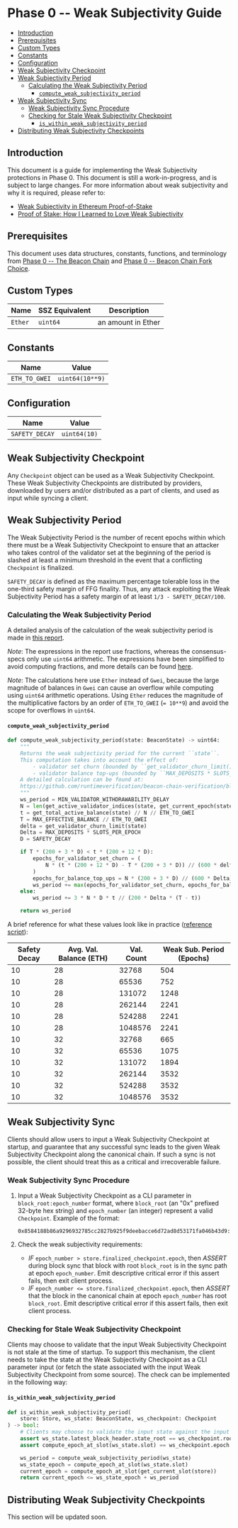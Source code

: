 # Phase 0 -- Weak Subjectivity Guide

<!-- mdformat-toc start --slug=github --no-anchors --maxlevel=6 --minlevel=2 -->

- [Introduction](#introduction)
- [Prerequisites](#prerequisites)
- [Custom Types](#custom-types)
- [Constants](#constants)
- [Configuration](#configuration)
- [Weak Subjectivity Checkpoint](#weak-subjectivity-checkpoint)
- [Weak Subjectivity Period](#weak-subjectivity-period)
  - [Calculating the Weak Subjectivity Period](#calculating-the-weak-subjectivity-period)
    - [`compute_weak_subjectivity_period`](#compute_weak_subjectivity_period)
- [Weak Subjectivity Sync](#weak-subjectivity-sync)
  - [Weak Subjectivity Sync Procedure](#weak-subjectivity-sync-procedure)
  - [Checking for Stale Weak Subjectivity Checkpoint](#checking-for-stale-weak-subjectivity-checkpoint)
    - [`is_within_weak_subjectivity_period`](#is_within_weak_subjectivity_period)
- [Distributing Weak Subjectivity Checkpoints](#distributing-weak-subjectivity-checkpoints)

<!-- mdformat-toc end -->

## Introduction

This document is a guide for implementing the Weak Subjectivity protections in
Phase 0. This document is still a work-in-progress, and is subject to large
changes. For more information about weak subjectivity and why it is required,
please refer to:

- [Weak Subjectivity in Ethereum Proof-of-Stake](https://notes.ethereum.org/@adiasg/weak-subjectvity-eth2)
- [Proof of Stake: How I Learned to Love Weak Subjectivity](https://blog.ethereum.org/2014/11/25/proof-stake-learned-love-weak-subjectivity/)

## Prerequisites

This document uses data structures, constants, functions, and terminology from
[Phase 0 -- The Beacon Chain](./beacon-chain.md) and
[Phase 0 -- Beacon Chain Fork Choice](./fork-choice.md).

## Custom Types

| Name    | SSZ Equivalent | Description        |
| ------- | -------------- | ------------------ |
| `Ether` | `uint64`       | an amount in Ether |

## Constants

| Name          | Value           |
| ------------- | --------------- |
| `ETH_TO_GWEI` | `uint64(10**9)` |

## Configuration

| Name           | Value        |
| -------------- | ------------ |
| `SAFETY_DECAY` | `uint64(10)` |

## Weak Subjectivity Checkpoint

Any `Checkpoint` object can be used as a Weak Subjectivity Checkpoint. These
Weak Subjectivity Checkpoints are distributed by providers, downloaded by users
and/or distributed as a part of clients, and used as input while syncing a
client.

## Weak Subjectivity Period

The Weak Subjectivity Period is the number of recent epochs within which there
must be a Weak Subjectivity Checkpoint to ensure that an attacker who takes
control of the validator set at the beginning of the period is slashed at least
a minimum threshold in the event that a conflicting `Checkpoint` is finalized.

`SAFETY_DECAY` is defined as the maximum percentage tolerable loss in the
one-third safety margin of FFG finality. Thus, any attack exploiting the Weak
Subjectivity Period has a safety margin of at least `1/3 - SAFETY_DECAY/100`.

### Calculating the Weak Subjectivity Period

A detailed analysis of the calculation of the weak subjectivity period is made
in
[this report](https://github.com/runtimeverification/beacon-chain-verification/blob/master/weak-subjectivity/weak-subjectivity-analysis.pdf).

*Note*: The expressions in the report use fractions, whereas the consensus-specs
only use `uint64` arithmetic. The expressions have been simplified to avoid
computing fractions, and more details can be found
[here](https://www.overleaf.com/read/wgjzjdjpvpsd).

*Note*: The calculations here use `Ether` instead of `Gwei`, because the large
magnitude of balances in `Gwei` can cause an overflow while computing using
`uint64` arithmetic operations. Using `Ether` reduces the magnitude of the
multiplicative factors by an order of `ETH_TO_GWEI` (`= 10**9`) and avoid the
scope for overflows in `uint64`.

#### `compute_weak_subjectivity_period`

```python
def compute_weak_subjectivity_period(state: BeaconState) -> uint64:
    """
    Returns the weak subjectivity period for the current ``state``.
    This computation takes into account the effect of:
        - validator set churn (bounded by ``get_validator_churn_limit()`` per epoch), and
        - validator balance top-ups (bounded by ``MAX_DEPOSITS * SLOTS_PER_EPOCH`` per epoch).
    A detailed calculation can be found at:
    https://github.com/runtimeverification/beacon-chain-verification/blob/master/weak-subjectivity/weak-subjectivity-analysis.pdf
    """
    ws_period = MIN_VALIDATOR_WITHDRAWABILITY_DELAY
    N = len(get_active_validator_indices(state, get_current_epoch(state)))
    t = get_total_active_balance(state) // N // ETH_TO_GWEI
    T = MAX_EFFECTIVE_BALANCE // ETH_TO_GWEI
    delta = get_validator_churn_limit(state)
    Delta = MAX_DEPOSITS * SLOTS_PER_EPOCH
    D = SAFETY_DECAY

    if T * (200 + 3 * D) < t * (200 + 12 * D):
        epochs_for_validator_set_churn = (
            N * (t * (200 + 12 * D) - T * (200 + 3 * D)) // (600 * delta * (2 * t + T))
        )
        epochs_for_balance_top_ups = N * (200 + 3 * D) // (600 * Delta)
        ws_period += max(epochs_for_validator_set_churn, epochs_for_balance_top_ups)
    else:
        ws_period += 3 * N * D * t // (200 * Delta * (T - t))

    return ws_period
```

A brief reference for what these values look like in practice
([reference script](https://gist.github.com/adiasg/3aceab409b36aa9a9d9156c1baa3c248)):

| Safety Decay | Avg. Val. Balance (ETH) | Val. Count | Weak Sub. Period (Epochs) |
| ------------ | ----------------------- | ---------- | ------------------------- |
| 10           | 28                      | 32768      | 504                       |
| 10           | 28                      | 65536      | 752                       |
| 10           | 28                      | 131072     | 1248                      |
| 10           | 28                      | 262144     | 2241                      |
| 10           | 28                      | 524288     | 2241                      |
| 10           | 28                      | 1048576    | 2241                      |
| 10           | 32                      | 32768      | 665                       |
| 10           | 32                      | 65536      | 1075                      |
| 10           | 32                      | 131072     | 1894                      |
| 10           | 32                      | 262144     | 3532                      |
| 10           | 32                      | 524288     | 3532                      |
| 10           | 32                      | 1048576    | 3532                      |

## Weak Subjectivity Sync

Clients should allow users to input a Weak Subjectivity Checkpoint at startup,
and guarantee that any successful sync leads to the given Weak Subjectivity
Checkpoint along the canonical chain. If such a sync is not possible, the client
should treat this as a critical and irrecoverable failure.

### Weak Subjectivity Sync Procedure

1. Input a Weak Subjectivity Checkpoint as a CLI parameter in
   `block_root:epoch_number` format, where `block_root` (an "0x" prefixed
   32-byte hex string) and `epoch_number` (an integer) represent a valid
   `Checkpoint`. Example of the format:

   ```
   0x8584188b86a9296932785cc2827b925f9deebacce6d72ad8d53171fa046b43d9:9544
   ```

2. Check the weak subjectivity requirements:

   - *IF* `epoch_number > store.finalized_checkpoint.epoch`, then *ASSERT*
     during block sync that block with root `block_root` is in the sync path at
     epoch `epoch_number`. Emit descriptive critical error if this assert fails,
     then exit client process.
   - *IF* `epoch_number <= store.finalized_checkpoint.epoch`, then *ASSERT* that
     the block in the canonical chain at epoch `epoch_number` has root
     `block_root`. Emit descriptive critical error if this assert fails, then
     exit client process.

### Checking for Stale Weak Subjectivity Checkpoint

Clients may choose to validate that the input Weak Subjectivity Checkpoint is
not stale at the time of startup. To support this mechanism, the client needs to
take the state at the Weak Subjectivity Checkpoint as a CLI parameter input (or
fetch the state associated with the input Weak Subjectivity Checkpoint from some
source). The check can be implemented in the following way:

#### `is_within_weak_subjectivity_period`

```python
def is_within_weak_subjectivity_period(
    store: Store, ws_state: BeaconState, ws_checkpoint: Checkpoint
) -> bool:
    # Clients may choose to validate the input state against the input Weak Subjectivity Checkpoint
    assert ws_state.latest_block_header.state_root == ws_checkpoint.root
    assert compute_epoch_at_slot(ws_state.slot) == ws_checkpoint.epoch

    ws_period = compute_weak_subjectivity_period(ws_state)
    ws_state_epoch = compute_epoch_at_slot(ws_state.slot)
    current_epoch = compute_epoch_at_slot(get_current_slot(store))
    return current_epoch <= ws_state_epoch + ws_period
```

## Distributing Weak Subjectivity Checkpoints

This section will be updated soon.
